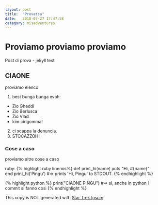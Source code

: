 ```yaml
---
layout: post
title:  "Provatsa"
date:   2018-07-27 17:47:58
category: misadventures
---
```

# Proviamo proviamo proviamo

Post di prova - jekyll test

## CIAONE

proviamo elenco

1. best bunga bunga evah:
  * Zio Gheddi
  * Zio Berlusca
  * Zio Vlad
  * kim cingomma!
2. ci scappa la denuncia.
3. STOCAZZOH!

### Cose a caso

proviamo altre cose a caso

ruby:
{% highlight ruby linenos%}
def print_hi(name)
  puts "Hi, #{name}"
end
print_hi('Pingu')
#=> prints 'Hi, Pingu' to STDOUT.
{% endhighlight %}

{% highlight python %}
print("CIAONE PINGU")
#=> si, anche in python i commit si fanno cosi
{% endhighlight %}


This copy is NOT generated with [Star Trek Ipsum][star-trek-ipsum].

[star-trek-ipsum]: http://vlad-saling.github.io/star-trek-ipsum/
